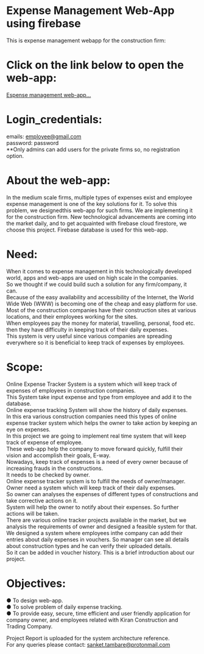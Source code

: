 # Expense Management Web-App using firebase
This is expense management webapp for the construction firm:

# Click on the link below to open the web-app:
<a href="https://expensetracker-ed3f6.web.app/"> Espense management web-app... </a>

# Login_credentials: <br>
emails: employee@gmail.com <br>
password: password <br>
**Only admins can add users for the private firms so, no registration option.

# About the web-app:
In the medium scale firms, multiple types of expenses exist and employee
expense management is one of the key solutions for it. 
To solve this problem, we designedthis web-app for such firms. 
We are implementing it for the construction firm. New technological advancements are coming into the market daily, and to get
acquainted with firebase cloud firestore, we choose this project.
Firebase database is used for this web-app.

# Need:
When it comes to expense management in this technologically developed world, apps and web-apps are used on high scale in the companies. <br>
So we thought if we could build such a solution for any firm/company, it can. <br>
Because of the easy availability and accessibility of the Internet, the World Wide Web (WWW) is becoming one of the
cheap and easy platform for use. <br>
Most of the construction companies have their construction sites at various
locations, and their employees working for the sites. <br>
When employees pay the money for material, travelling, personal, food etc. then they have difficulty in keeping track of their
daily expenses. <br>
This system is very useful since various companies are spreading everywhere so it is beneficial to keep track of expenses by employees.
<br>
# Scope: <br>
Online Expense Tracker System is a system which will keep track of expenses
of employees in construction companies. <br>
This System take input expense and type from
employee and add it to the database. <br>
Online expense tracking System will show the history
of daily expenses. <br>
In this era various construction companies need this types of online
expense tracker system which helps the owner to take action by keeping an eye on
expenses. <br>
In this project we are going to implement real time system that will keep track
of expense of employee. <br>
These web-app help the company to move forward quickly, fulfill their vision
and accomplish their goals, E-way.  <br>
Nowadays, keep track of expenses is a need of every
owner because of increasing frauds in the constructions.  <br>
It needs to be checked by owner. <br>
Online expense tracker system is to fulfill the needs of owner/manager. <br>
Owner need a system which will keep track of their daily expenses. <br>
So owner can analyses the expenses of different types of constructions and take corrective actions on it. <br>
System will help the owner to notify about their expenses. So further actions will be taken. <br> 
There are various online tracker projects available in the market, but we analysis the requirements of
owner and designed a feasible system for that. <br>
We designed a system where employees inthe company can add their entries about daily expenses in vouchers. So manager can see
all details about construction types and he can verify their uploaded details. <br>
So it can be added in voucher history. This is a brief introduction about our project.<br>


# Objectives:<br>
● To design web-app. <br>
● To solve problem of daily expense tracking. <br>
● To provide easy, secure, time efficient and user friendly application for company
owner, and employees related with Kiran Construction and Trading Company.<br>

Project Report is uploaded for the system architecture reference.
<br>
For any queries please contact: sanket.tambare@protonmail.com




